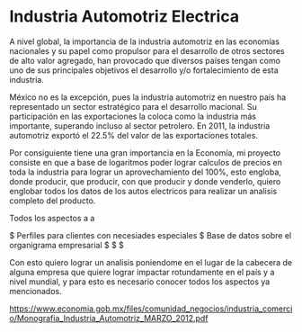 # Industria Automotriz Electrica 

A nivel global, la importancia de la industria automotriz en las economías nacionales y su papel como propulsor para el desarrollo de otros sectores de alto valor 
agregado, han provocado que diversos países tengan como uno de sus principales objetivos el desarrollo y/o fortalecimiento de esta industria.

México no es la excepción, pues la industria automotriz en nuestro país ha representado un sector estratégico para el desarrollo macional. Su participación 
en las exportaciones la coloca como la industria más importante, superando incluso al sector petrolero. En 2011, la industria automotriz exportó el 22.5% del valor 
de las exportaciones totales.

Por consiguiente tiene una gran importancia en la Economía, mi proyecto consiste en que a base de logaritmos poder lograr calculos de precios en toda la industria 
para lograr un aprovechamiento del 100%, esto engloba, donde producir, que producir, con que producir y donde venderlo, quiero englobar todos los datos de los 
autos electricos para realizar un analisis completo del producto.

Todos los aspectos a a 

$ Perfiles para clientes con necesiades especiales
$ Base de datos sobre el organigrama empresarial
$ 
$ 
$ 

Con esto quiero lograr un analisis poniendome en el lugar de la cabecera de alguna empresa que quiere lograr impactar rotundamente en el país y a nivel mundial, y para esto es necesario conocer todos los aspectos ya mencionados.




https://www.economia.gob.mx/files/comunidad_negocios/industria_comercio/Monografia_Industria_Automotriz_MARZO_2012.pdf

